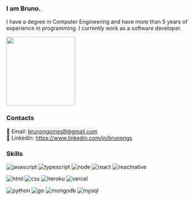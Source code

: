### I am Bruno.
I have a degree in Computer Engineering and have more than 5 years of experience in programming. I currently work as a software developer.

<!-- <img height="180em" src="https://github-readme-stats.vercel.app/api?username=brunongomes&show_icons=true&theme=dark&include_all_commits=true&count_private=true"/> -->
<img height="180em" src="https://github-readme-stats.vercel.app/api/top-langs/?username=brunongomes&layout=compact&langs_count=7&theme=dark"/>

### Contacts
📧 Email: brunongomes8@gmail.com <br/>
💼 LinkedIn: https://www.linkedin.com/in/brunongs <br/>

### Skills

![javascript](https://img.shields.io/badge/JavaScript-F7DF1E?style=for-the-badge&logo=javascript&logoColor=black)
![typescript](https://img.shields.io/badge/TypeScript-007ACC?style=for-the-badge&logo=typescript&logoColor=white)
![node](https://img.shields.io/badge/Node.js-43853D?style=for-the-badge&logo=node.js&logoColor=white)
![react](https://img.shields.io/badge/React-20232A?style=for-the-badge&logo=react&logoColor=61DAFB)
![reactnative](https://img.shields.io/badge/React_Native-20232A?style=for-the-badge&logo=react&logoColor=61DAFB)

![html](https://img.shields.io/badge/HTML5-E34F26?style=for-the-badge&logo=html5&logoColor=white)
![css](https://img.shields.io/badge/CSS3-1572B6?style=for-the-badge&logo=css3&logoColor=white)
![heroku](https://img.shields.io/badge/Heroku-430098?style=for-the-badge&logo=heroku&logoColor=white)
![vercel](	https://img.shields.io/badge/Vercel-000000?style=for-the-badge&logo=vercel&logoColor=white)

![python](https://img.shields.io/badge/Python-3776AB?style=for-the-badge&logo=python&logoColor=white)
![go](https://img.shields.io/badge/Go-00ADD8?style=for-the-badge&logo=go&logoColor=white)
![mongodb](https://img.shields.io/badge/MongoDB-4EA94B?style=for-the-badge&logo=mongodb&logoColor=white)
![mysql](https://img.shields.io/badge/MySQL-005C84?style=for-the-badge&logo=mysql&logoColor=white)

